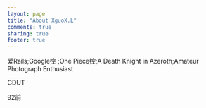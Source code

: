 ```yaml
---
layout: page
title: "About XguoX.L"
comments: true
sharing: true
footer: true
---
```



<p>爱Rails;Google控 ;One Piece控;A Death Knight in Azeroth;Amateur Photograph Enthusiast </p>
<p>GDUT</p>
<p>92前</p>
